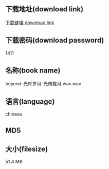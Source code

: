 ## 下载地址(download link)
[下载链接 download link](https://tutu365.netlify.app/?s=beyond-%E5%85%89%E8%BE%89%E5%B2%81%E6%9C%88-%E5%85%89%E8%BC%9D%E6%AD%B2%E6%9C%88.wav)

## 下载密码(download password)
1411

## 名称(book name)
beyond-光辉岁月-光輝歲月.wav.wav

## 语言(language)
chinese

## MD5


## 大小(filesize)
51.4 MB
